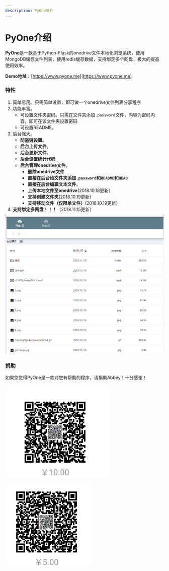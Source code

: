 ```yaml
---
description: PyOne简介
---
```


# PyOne介绍

**PyOne**是一款基于Python-Flask的onedrive文件本地化浏览系统，使用MongoDB储存文件列表，使用redis缓存数据，支持绑定多个网盘，极大的提高使用效率。

**Demo地址**：[https://www.pyone.me](https://www.pyone.me)

### 特性

1. 简单易用。只需简单设置，即可做一个onedrive文件列表分享程序
2. 功能丰富。
   * 可设置文件夹密码。只需在文件夹添加`.password`文件，内容为密码内容，即可在该文件夹设置密码
   * 可设置README。
3. 后台强大。
   * **防盗链设置**。
   * **后台上传文件**。
   * **后台更新文件**。
   * **后台设置统计代码**
   * **后台管理onedrive文件**。
     * **删除onedrive文件**
     * **直接在后台给文件夹添加`.password`和`README`和`HEAD`**
     * **直接在后台编辑文本文件**。
     * **上传本地文件至onedrive**\(2018.10.18更新）
     * **支持创建文件夹**\(2018.10.19更新）
     * **支持移动文件（仅限单文件）**\(2018.10.19更新）
4. **支持绑定多网盘！！！**（2018.11.15更新）

![](.gitbook/assets/snipaste_2018-11-16_10-50-26.png)

### 捐助

如果您觉得PyOne是一款对您有帮助的程序，请捐助Abbey！十分感谢！

![&#x652F;&#x4ED8;&#x5B9D;&#x6216;&#x8005;&#x5FAE;&#x4FE1;&#x626B;&#x7801;&#x6350;&#x52A9;10&#x5143;](.gitbook/assets/tim-jie-tu-20181118223249.png)

![&#x652F;&#x4ED8;&#x5B9D;&#x6216;&#x8005;&#x5FAE;&#x4FE1;&#x626B;&#x7801;&#x6350;&#x52A9;5&#x5143;](.gitbook/assets/tim-jie-tu-20181118223502.png)

